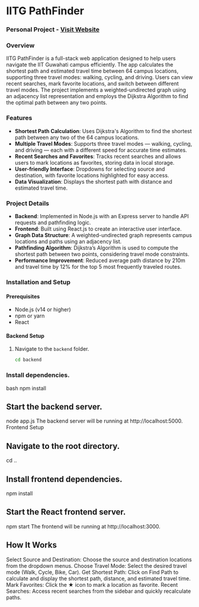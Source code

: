 # IITG PathFinder

### Personal Project - [Visit Website](https://bit.ly/GithubPath)

### Overview
IITG PathFinder is a full-stack web application designed to help users navigate the IIT Guwahati campus efficiently. The app calculates the shortest path and estimated travel time between 64 campus locations, supporting three travel modes: walking, cycling, and driving. Users can view recent searches, mark favorite locations, and switch between different travel modes. The project implements a weighted-undirected graph using an adjacency list representation and employs the Dijkstra Algorithm to find the optimal path between any two points.

### Features
- **Shortest Path Calculation**: Uses Dijkstra's Algorithm to find the shortest path between any two of the 64 campus locations.
- **Multiple Travel Modes**: Supports three travel modes — walking, cycling, and driving — each with a different speed for accurate time estimates.
- **Recent Searches and Favorites**: Tracks recent searches and allows users to mark locations as favorites, storing data in local storage.
- **User-friendly Interface**: Dropdowns for selecting source and destination, with favorite locations highlighted for easy access.
- **Data Visualization**: Displays the shortest path with distance and estimated travel time.

### Project Details
- **Backend**: Implemented in Node.js with an Express server to handle API requests and pathfinding logic.
- **Frontend**: Built using React.js to create an interactive user interface.
- **Graph Data Structure**: A weighted-undirected graph represents campus locations and paths using an adjacency list.
- **Pathfinding Algorithm**: Dijkstra’s Algorithm is used to compute the shortest path between two points, considering travel mode constraints.
- **Performance Improvement**: Reduced average path distance by 210m and travel time by 12% for the top 5 most frequently traveled routes.

### Installation and Setup
#### Prerequisites
- Node.js (v14 or higher)
- npm or yarn
- React

#### Backend Setup
1. Navigate to the `backend` folder.
   ```bash
   cd backend
### Install dependencies.
   bash
   npm install

## Start the backend server.
node app.js
The backend server will be running at http://localhost:5000.
Frontend Setup
## Navigate to the root directory.
cd ..
## Install frontend dependencies.
npm install
## Start the React frontend server.
npm start
The frontend will be running at http://localhost:3000.
## How It Works
Select Source and Destination: Choose the source and destination locations from the dropdown menus.
Choose Travel Mode: Select the desired travel mode (Walk, Cycle, Bike, Car).
Get Shortest Path: Click on Find Path to calculate and display the shortest path, distance, and estimated travel time.
Mark Favorites: Click the ★ icon to mark a location as favorite.
Recent Searches: Access recent searches from the sidebar and quickly recalculate paths.
